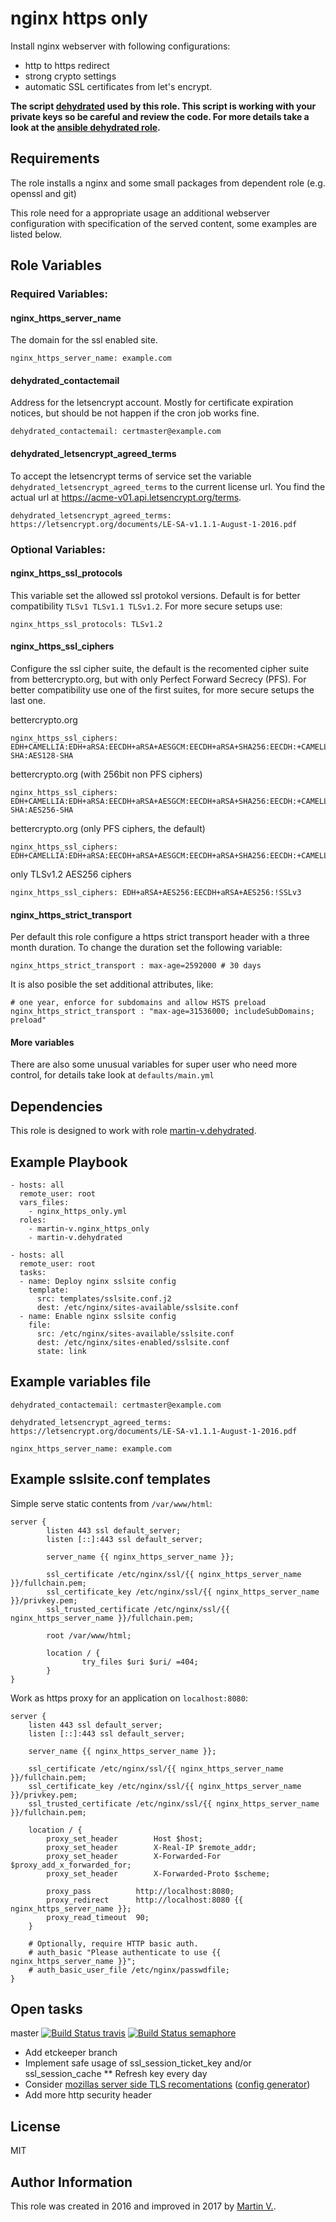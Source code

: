 nginx https only
================

Install nginx webserver with following configurations:
* http to https redirect
* strong crypto settings
* automatic SSL certificates from let's encrypt.


**The script [dehydrated](https://github.com/lukas2511/dehydrated)
used by this role. This script is working with your private keys so be careful
and review the code. For more details take a look at the
[ansible dehydrated role](https://github.com/martin-v/ansible-dehydrated).**


Requirements
------------

The role installs a nginx and some small packages from dependent role (e.g. openssl and git)

This role need for a appropriate usage an additional webserver configuration
with specification of the served content, some examples are listed below.


Role Variables
--------------

### Required Variables:

#### nginx_https_server_name

The domain for the ssl enabled site.

    nginx_https_server_name: example.com


#### dehydrated_contactemail

Address for the letsencrypt account. Mostly for certificate expiration notices,
but should be not happen if the cron job works fine.

    dehydrated_contactemail: certmaster@example.com


#### dehydrated_letsencrypt_agreed_terms

To accept the letsencrypt terms of service set the variable
`dehydrated_letsencrypt_agreed_terms` to the current license url.
You find the actual url at https://acme-v01.api.letsencrypt.org/terms.

    dehydrated_letsencrypt_agreed_terms: https://letsencrypt.org/documents/LE-SA-v1.1.1-August-1-2016.pdf


### Optional Variables:

#### nginx_https_ssl_protocols

This variable set the allowed ssl protokol versions. Default is for better compatibility `TLSv1 TLSv1.1 TLSv1.2`.
For more secure setups use:

    nginx_https_ssl_protocols: TLSv1.2


#### nginx_https_ssl_ciphers

Configure the ssl cipher suite, the default is the recomented cipher suite from bettercrypto.org, but with only
Perfect Forward Secrecy (PFS). For better compatibility use one of the first suites, for more secure setups the last
one.

bettercrypto.org

    nginx_https_ssl_ciphers: EDH+CAMELLIA:EDH+aRSA:EECDH+aRSA+AESGCM:EECDH+aRSA+SHA256:EECDH:+CAMELLIA128:+AES128:+SSLv3:!aNULL:!eNULL:!LOW:!3DES:!MD5:!EXP:!PSK:!DSS:!RC4:!SEED:!IDEA:!ECDSA:kEDH:CAMELLIA128-SHA:AES128-SHA

bettercrypto.org (with 256bit non PFS ciphers)

    nginx_https_ssl_ciphers: EDH+CAMELLIA:EDH+aRSA:EECDH+aRSA+AESGCM:EECDH+aRSA+SHA256:EECDH:+CAMELLIA128:+AES128:+SSLv3:!aNULL:!eNULL:!LOW:!3DES:!MD5:!EXP:!PSK:!DSS:!RC4:!SEED:!IDEA:!ECDSA:kEDH:CAMELLIA256-SHA:AES256-SHA

bettercrypto.org (only PFS ciphers, the default)

    nginx_https_ssl_ciphers: EDH+CAMELLIA:EDH+aRSA:EECDH+aRSA+AESGCM:EECDH+aRSA+SHA256:EECDH:+CAMELLIA128:+AES128:+SSLv3:!aNULL:!eNULL:!LOW:!3DES:!MD5:!EXP:!PSK:!DSS:!RC4:!SEED:!IDEA:!ECDSA

only TLSv1.2 AES256 ciphers

    nginx_https_ssl_ciphers: EDH+aRSA+AES256:EECDH+aRSA+AES256:!SSLv3


#### nginx_https_strict_transport

Per default this role configure a https strict transport header with a three month duration. To change the duration set the following variable:

    nginx_https_strict_transport : max-age=2592000 # 30 days

It is also posible the set additional attributes, like:

    # one year, enforce for subdomains and allow HSTS preload
    nginx_https_strict_transport : "max-age=31536000; includeSubDomains; preload"

#### More variables

There are also some unusual variables for super user who need more control,
for details take look at `defaults/main.yml`


Dependencies
------------

This role is designed to work with role [martin-v.dehydrated](https://github.com/martin-v/ansible-dehydrated).


Example Playbook
----------------

    - hosts: all
      remote_user: root
      vars_files:
        - nginx_https_only.yml
      roles:
        - martin-v.nginx_https_only
        - martin-v.dehydrated

    - hosts: all
      remote_user: root
      tasks:
      - name: Deploy nginx sslsite config
        template:
          src: templates/sslsite.conf.j2
          dest: /etc/nginx/sites-available/sslsite.conf
      - name: Enable nginx sslsite config
        file:
          src: /etc/nginx/sites-available/sslsite.conf
          dest: /etc/nginx/sites-enabled/sslsite.conf
          state: link


Example variables file
----------------------

    dehydrated_contactemail: certmaster@example.com

    dehydrated_letsencrypt_agreed_terms: https://letsencrypt.org/documents/LE-SA-v1.1.1-August-1-2016.pdf

    nginx_https_server_name: example.com


Example sslsite.conf templates
------------------------------

Simple serve static contents from `/var/www/html`:

    server {
            listen 443 ssl default_server;
            listen [::]:443 ssl default_server;

            server_name {{ nginx_https_server_name }};

            ssl_certificate /etc/nginx/ssl/{{ nginx_https_server_name }}/fullchain.pem;
            ssl_certificate_key /etc/nginx/ssl/{{ nginx_https_server_name }}/privkey.pem;
            ssl_trusted_certificate /etc/nginx/ssl/{{ nginx_https_server_name }}/fullchain.pem;

            root /var/www/html;

            location / {
                    try_files $uri $uri/ =404;
            }
    }

Work as https proxy for an application on `localhost:8080`:

    server {
        listen 443 ssl default_server;
        listen [::]:443 ssl default_server;

        server_name {{ nginx_https_server_name }};

        ssl_certificate /etc/nginx/ssl/{{ nginx_https_server_name }}/fullchain.pem;
        ssl_certificate_key /etc/nginx/ssl/{{ nginx_https_server_name }}/privkey.pem;
        ssl_trusted_certificate /etc/nginx/ssl/{{ nginx_https_server_name }}/fullchain.pem;

        location / {
            proxy_set_header        Host $host;
            proxy_set_header        X-Real-IP $remote_addr;
            proxy_set_header        X-Forwarded-For $proxy_add_x_forwarded_for;
            proxy_set_header        X-Forwarded-Proto $scheme;

            proxy_pass          http://localhost:8080;
            proxy_redirect      http://localhost:8080 {{ nginx_https_server_name }};
            proxy_read_timeout  90;
        }

        # Optionally, require HTTP basic auth.
        # auth_basic "Please authenticate to use {{ nginx_https_server_name }}";
        # auth_basic_user_file /etc/nginx/passwdfile;
    }


Open tasks
----------

master
[![Build Status travis](https://travis-ci.org/martin-v/ansible-nginx_https_only.svg?branch=master)](https://travis-ci.org/martin-v/ansible-nginx_https_only)
[![Build Status semaphore](https://semaphoreci.com/api/v1/martin-v/ansible-nginx_https_only/branches/master/badge.svg)](https://semaphoreci.com/martin-v/ansible-nginx_https_only)


* Add etckeeper branch
* Implement safe usage of ssl_session_ticket_key and/or ssl_session_cache
** Refresh key every day
* Consider [mozillas server side TLS recomentations](https://wiki.mozilla.org/Security/Server_Side_TLS) ([config generator](https://mozilla.github.io/server-side-tls/ssl-config-generator/))
* Add more http security header


License
-------

MIT

Author Information
------------------

This role was created in 2016 and improved in 2017 by [Martin V.](https://github.com/martin-v).
